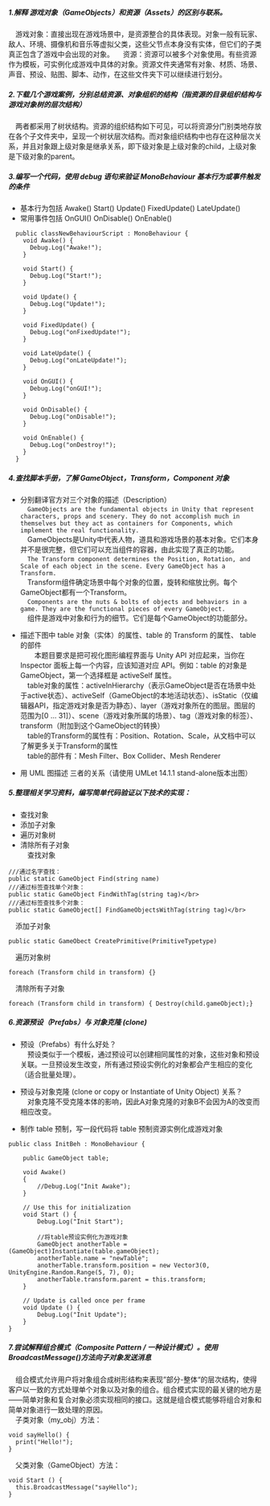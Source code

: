 ##### 1.解释 游戏对象（GameObjects）和资源（Assets）的区别与联系。</br>
&emsp;游戏对象：直接出现在游戏场景中，是资源整合的具体表现。对象一般有玩家、敌人、环境、摄像机和音乐等虚拟父类，这些父节点本身没有实体，但它们的子类真正包含了游戏中会出现的对象。 
&emsp;资源：资源可以被多个对象使用。有些资源作为模板，可实例化成游戏中具体的对象。资源文件夹通常有对象、材质、场景、声音、预设、贴图、脚本、动作，在这些文件夹下可以继续进行划分。

##### 2.下载几个游戏案例，分别总结资源、对象组织的结构（指资源的目录组织结构与游戏对象树的层次结构）
&emsp;两者都采用了树状结构。资源的组织结构如下可见，可以将资源分门别类地存放在各个子文件夹中，呈现一个树状层次结构。而对象组织结构中也存在这种层次关系，并且对象跟上级对象是继承关系，即下级对象是上级对象的child，上级对象是下级对象的parent。 

##### 3.编写一个代码，使用 debug 语句来验证 MonoBehaviour 基本行为或事件触发的条件
* 基本行为包括 Awake() Start() Update() FixedUpdate() LateUpdate()
* 常用事件包括 OnGUI() OnDisable() OnEnable()
```
  public classNewBehaviourScript : MonoBehaviour {
    void Awake() {
      Debug.Log("Awake!");
    }
		
    void Start() {
      Debug.Log("Start!");
    }
		
    void Update() {
      Debug.Log("Update!");
    }
		
    void FixedUpdate() {
      Debug.Log("onFixedUpdate!");
    }

    void LateUpdate() {
      Debug.Log("onLateUpdate!");
    }

    void OnGUI() {
      Debug.Log("onGUI!");
    }

    void OnDisable() {
      Debug.Log("onDisable!");
    }

    void OnEnable() {
      Debug.Log("onDestroy!");
    }
  }
  ```

##### 4.查找脚本手册，了解 GameObject，Transform，Component 对象
* 分别翻译官方对三个对象的描述（Description）</br>
&emsp;```GameObjects are the fundamental objects in Unity that represent characters, props and scenery. They do not accomplish much in themselves but they act as containers for Components, which implement the real functionality.```</br>
&emsp;GameObjects是Unity中代表人物，道具和游戏场景的基本对象。它们本身并不是很完整，但它们可以充当组件的容器，由此实现了真正的功能。</br>
&emsp;```The Transform component determines the Position, Rotation, and Scale of each object in the scene. Every GameObject has a Transform.```</br>
&emsp;Transform组件确定场景中每个对象的位置，旋转和缩放比例。每个GameObject都有一个Transform。</br>
&emsp;```Components are the nuts & bolts of objects and behaviors in a game. They are the functional pieces of every GameObject.```</br>
&emsp;组件是游戏中对象和行为的细节。它们是每个GameObject的功能部分。</br>
	
* 描述下图中 table 对象（实体）的属性、table 的 Transform 的属性、 table 的部件</br>
&emsp;&emsp;本题目要求是把可视化图形编程界面与 Unity API 对应起来，当你在 Inspector 面板上每一个内容，应该知道对应 API。例如：table 的对象是 GameObject，第一个选择框是 activeSelf 属性。</br>
&emsp;table对象的属性：activeInHierarchy（表示GameObject是否在场景中处于active状态）、activeSelf（GameObject的本地活动状态）、isStatic（仅编辑器API，指定游戏对象是否为静态）、layer（游戏对象所在的图层。图层的范围为[0 … 31]）、scene（游戏对象所属的场景）、tag（游戏对象的标签）、transform（附加到这个GameObject的转换）</br>
&emsp;table的Transform的属性有：Position、Rotation、Scale，从文档中可以了解更多关于Transform的属性</br>
&emsp;table的部件有：Mesh Filter、Box Collider、Mesh Renderer</br>

* 用 UML 图描述 三者的关系（请使用 UMLet 14.1.1 stand-alone版本出图）


##### 5.整理相关学习资料，编写简单代码验证以下技术的实现：
* 查找对象
* 添加子对象
* 遍历对象树
* 清除所有子对象</br>
&emsp;查找对象
```
///通过名字查找：
public static GameObject Find(string name)
///通过标签查找单个对象：
public static GameObject FindWithTag(string tag)</br>
///通过标签查找多个对象：
public static GameObject[] FindGameObjectsWithTag(string tag)</br>
```
&emsp;添加子对象
```
public static GameObect CreatePrimitive(PrimitiveTypetype)
```
&emsp;遍历对象树
```
foreach (Transform child in transform) {}
```
&emsp;清除所有子对象
```
foreach (Transform child in transform) { Destroy(child.gameObject);}
```

##### 6.资源预设（Prefabs）与 对象克隆 (clone)
* 预设（Prefabs）有什么好处？</br>
&emsp;预设类似于一个模板，通过预设可以创建相同属性的对象，这些对象和预设关联。一旦预设发生改变，所有通过预设实例化的对象都会产生相应的变化（适合批量处理）。
	
* 预设与对象克隆 (clone or copy or Instantiate of Unity Object) 关系？</br>
&emsp;对象克隆不受克隆本体的影响，因此A对象克隆的对象B不会因为A的改变而相应改变。
	
* 制作 table 预制，写一段代码将 table 预制资源实例化成游戏对象</br>
```
public class InitBeh : MonoBehaviour {

    public GameObject table;

    void Awake()
    {
        //Debug.Log("Init Awake");
    }

    // Use this for initialization
    void Start () {
        Debug.Log("Init Start");

        //将table预设实例化为游戏对象
        GameObject anotherTable = (GameObject)Instantiate(table.gameObject);
        anotherTable.name = "newTable";
        anotherTable.transform.position = new Vector3(0, UnityEngine.Random.Range(5, 7), 0);
        anotherTable.transform.parent = this.transform;
    }

    // Update is called once per frame
    void Update () {
        Debug.Log("Init Update");
    }
}
```
	
##### 7.尝试解释组合模式（Composite Pattern / 一种设计模式）。使用 BroadcastMessage()方法向子对象发送消息
&emsp;组合模式允许用户将对象组合成树形结构来表现”部分-整体“的层次结构，使得客户以一致的方式处理单个对象以及对象的组合。组合模式实现的最关键的地方是——简单对象和复合对象必须实现相同的接口。这就是组合模式能够将组合对象和简单对象进行一致处理的原因。</br>
&emsp;子类对象（my_obj）方法：</br>
```
void sayHello() {
  print("Hello!");
}
```
&emsp;父类对象（GameObject）方法：</br>
```
void Start () {
  this.BroadcastMessage("sayHello");
}
```
